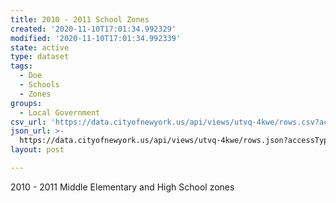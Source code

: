 ```yaml
---
title: 2010 - 2011 School Zones
created: '2020-11-10T17:01:34.992329'
modified: '2020-11-10T17:01:34.992339'
state: active
type: dataset
tags:
  - Doe
  - Schools
  - Zones
groups:
  - Local Government
csv_url: 'https://data.cityofnewyork.us/api/views/utvq-4kwe/rows.csv?accessType=DOWNLOAD'
json_url: >-
  https://data.cityofnewyork.us/api/views/utvq-4kwe/rows.json?accessType=DOWNLOAD
layout: post

---
```

2010 - 2011 Middle Elementary and High School zones
